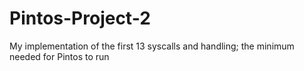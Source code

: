 # Pintos-Project-2
My implementation of the first 13 syscalls and handling; the minimum needed for Pintos to run
